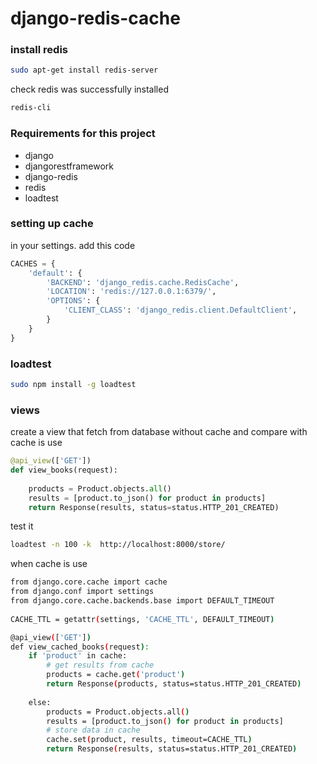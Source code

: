 # django-redis-cache

### install redis
```bash
sudo apt-get install redis-server
```
check redis was successfully installed

```bash
redis-cli
```

### Requirements for this project
* django
* djangorestframework
* django-redis
* redis
* loadtest


### setting up cache
in your settings. add this code

```python
CACHES = {
    'default': {
        'BACKEND': 'django_redis.cache.RedisCache',
        'LOCATION': 'redis://127.0.0.1:6379/',
        'OPTIONS': {
            'CLIENT_CLASS': 'django_redis.client.DefaultClient',
        }
    }
}

```

### loadtest
```bash
sudo npm install -g loadtest

```

### views
create a view that fetch from database without cache and compare with cache is use

```python
@api_view(['GET'])
def view_books(request):
 
    products = Product.objects.all()
    results = [product.to_json() for product in products]
    return Response(results, status=status.HTTP_201_CREATED)

```

test it
```bash
loadtest -n 100 -k  http://localhost:8000/store/
```


when cache is use
```bash
from django.core.cache import cache
from django.conf import settings
from django.core.cache.backends.base import DEFAULT_TIMEOUT
 
CACHE_TTL = getattr(settings, 'CACHE_TTL', DEFAULT_TIMEOUT)

@api_view(['GET'])
def view_cached_books(request):
    if 'product' in cache:
        # get results from cache
        products = cache.get('product')
        return Response(products, status=status.HTTP_201_CREATED)
 
    else:
        products = Product.objects.all()
        results = [product.to_json() for product in products]
        # store data in cache
        cache.set(product, results, timeout=CACHE_TTL)
        return Response(results, status=status.HTTP_201_CREATED)


```

